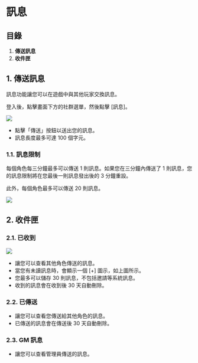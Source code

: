 # 訊息
## 目錄
1.  **傳送訊息**
2.  **收件匣**
## 1. 傳送訊息

訊息功能讓您可以在遊戲中與其他玩家交換訊息。

登入後，點擊畫面下方的社群選單，然後點擊 \[訊息\]。

![](https://aliceric27s-organization.gitbook.io/images/msn-101/beginners-guide/friends-and-guild/image_1747236373117_361.png)

*   點擊「傳送」按鈕以送出您的訊息。
*   訊息長度最多可達 100 個字元。
### 1.1. 訊息限制

每個角色每三分鐘最多可以傳送 1 則訊息。如果您在三分鐘內傳送了 1 則訊息，您的訊息限制將在您最後一則訊息發出後的 3 分鐘重設。

此外，每個角色最多可以傳送 20 則訊息。

![](https://aliceric27s-organization.gitbook.io/images/msn-101/beginners-guide/friends-and-guild/image_1747236373117_932.png)

## 2. 收件匣
### 2.1. 已收到

![](https://aliceric27s-organization.gitbook.io/images/msn-101/beginners-guide/friends-and-guild/image_1747236373117_740.png)

*   讓您可以查看其他角色傳送的訊息。
*   當您有未讀訊息時，會顯示一個 \[+\] 圖示，如上圖所示。
*   您最多可以儲存 30 則訊息，不包括邀請等系統訊息。
*   收到的訊息會在收到後 30 天自動刪除。
### 2.2. 已傳送
*   讓您可以查看您傳送給其他角色的訊息。
*   已傳送的訊息會在傳送後 30 天自動刪除。
### 2.3. GM 訊息
*   讓您可以查看管理員傳送的訊息。